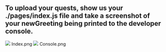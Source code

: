 ## To upload your quests, show us your ./pages/index.js file and take a screenshot of your newGreeting being printed to the developer console.
![](https://github.com/DarthNoobius/emerald--dapp-quests/blob/master/Chapter%202/Images/Day%204%20index.png)
Index.png
![](https://github.com/DarthNoobius/emerald--dapp-quests/blob/master/Chapter%202/Images/Day%204%20Console.png)
Console.png
